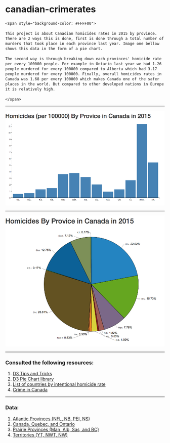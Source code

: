 # canadian-crimerates

```
<span style="background-color: #FFFF00">

This project is about Canadian homicides rates in 2015 by province. There are 2 ways this is done, first is done through a total number of murders that took place in each province last year. Image one bellow shows this data in the form of a pie chart.

The second way is through breaking down each provinces' homicide rate per every 100000 people. For example in Ontario last year we had 1.26 people murdered for every 100000 compared to Alberta which had 3.17 people murdered for every 100000. Finally, overall homicides rates in Canada was 1.68 per every 100000 which makes Canada one of the safer places in the world. But compared to other developed nations in Europe it is relatively high.

</span>
```

---

![alt tag](Barchart.png)

---

![alt tag](data.png)

---

### Consulted the following resources:

  1. [D3 Tips and Tricks](https://bl.ocks.org/d3noob/bdf28027e0ce70bd132edc64f1dd7ea4)    
  2. [D3 Pie Chart library](https://github.com/benkeen/d3pie/)
  3. [List of countries by intentional homicide rate](https://en.wikipedia.org/wiki/List_of_countries_by_intentional_homicide_rate)
  4. [Crime in Canada](https://en.wikipedia.org/wiki/Crime_in_Canada)

---

### Data:

 1. [Atlantic Provinces (NFL, NB,  PEI, NS)](http://www.statcan.gc.ca/tables-tableaux/sum-som/l01/cst01/legal50a-eng.htm)
 2. [Canada, Quebec, and Ontario](http://www.statcan.gc.ca/tables-tableaux/sum-som/l01/cst01/legal50a-eng.htm)
 3. [Prairie Provinces (Man, Alb, Sas, and BC)](http://www.statcan.gc.ca/tables-tableaux/sum-som/l01/cst01/legal50c-eng.htm)
 4. [Territories (YT, NWT, NW)](http://www.statcan.gc.ca/tables-tableaux/sum-som/l01/cst01/legal50d-eng.htm)
